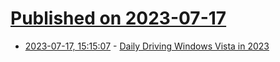 # [Published on 2023-07-17](index.md)

* [2023-07-17, 15:15:07](https://lobste.rs/s/escer0/daily_driving_windows_vista_2023) - [Daily Driving Windows Vista in 2023](https://www.lilysthings.org/blog/vista-in-2023/)
